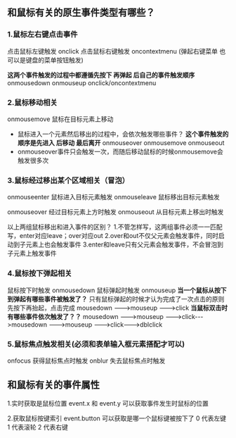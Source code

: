 ## 和鼠标有关的原生事件类型有哪些？
### 1.鼠标左右键点击事件
点击鼠标左键触发 onclick
点击鼠标右键触发 oncontextmenu  (弹起右键菜单 也可以是键盘的菜单按钮触发)

**这两个事件触发的过程中都遵循先按下 再弹起 后自己的事件触发顺序**
onmousedown  onmouseup  onclick/oncontextmenu

### 2.鼠标移动相关
onmousemove  鼠标在目标元素上移动 

+ 鼠标进入一个元素然后移出的过程中，会依次触发哪些事件？
**这个事件触发的顺序是先进入 后移动 最后离开**
onmouseover  onmousemove  onmouseout
+ onmouseover事件只会触发一次，而随后移动鼠标的时候onmousemove会触发很多次

### 3.鼠标经过移出某个区域相关（冒泡）

onmouseenter  鼠标进入目标元素触发
onmouseleave  鼠标移出目标元素触发

onmouseover 经过目标元素上方时触发
onmouseout  从目标元素上移出时触发

以上两组鼠标移出和进入事件的区别？
1.不管怎样写，这两组事件必须一一匹配写，enter对应leave；over对应out
2.over和out不仅父元素会触发事件，同时启动到子元素上也会触发事件
3.enter和leave只有父元素会触发事件，不会冒泡到子元素上触发事件

### 4.鼠标按下弹起相关
鼠标按下时触发  onmousedown
鼠标弹起时触发  onmouseup
**当一个鼠标从按下到弹起有哪些事件被触发了？**
只有鼠标弹起的时候才认为完成了一次点击的原则
先按下再抬起，点击完成
mousedown --->mouseup --->click
**当鼠标双击时有哪些事件依次触发了？？**
mousedown --->mouseup --->click--->mousedown --->mouseup --->click--->dblclick

### 5.鼠标焦点触发相关(必须和表单输入框元素搭配才可以)
onfocus  获得鼠标焦点时触发
onblur   失去鼠标焦点时触发
## 和鼠标有关的事件属性
1.实时获取是鼠标位置
event.x 和 event.y  可以获取事件发生时鼠标的位置

2.获取鼠标按键索引
event.button 可以获取是哪一个鼠标键被按下了
0 代表左键
1 代表滚轮
2 代表右键